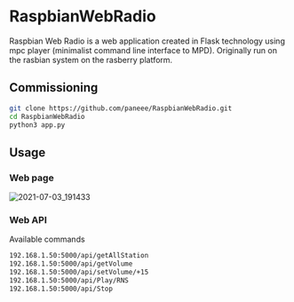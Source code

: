 # RaspbianWebRadio

Raspbian Web Radio is a web application created in Flask technology using mpc player (minimalist command line interface to MPD). Originally run on the rasbian system on the rasberry platform. 


## Commissioning

```bash
git clone https://github.com/paneee/RaspbianWebRadio.git
cd RaspbianWebRadio
python3 app.py
```


## Usage

### Web page
![2021-07-03_191433](https://user-images.githubusercontent.com/27755739/124362448-252cc300-dc35-11eb-99e7-e34ed6e5ff51.png)


### Web API

Available commands
```bash
192.168.1.50:5000/api/getAllStation
192.168.1.50:5000/api/getVolume
192.168.1.50:5000/api/setVolume/+15
192.168.1.50:5000/api/Play/RNS
192.168.1.50:5000/api/Stop
```

